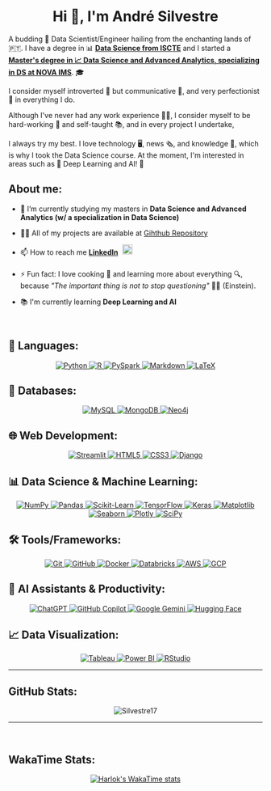 <h1 align="center">Hi 👋, I'm André Silvestre</h1>

A budding 🚀 Data Scientist/Engineer hailing from the enchanting lands of 🇵🇹. I have a degree in 📊 **[Data Science from ISCTE](https://www.iscte-iul.pt/degree/code/0322/bachelor-degree-in-data-science)** and I started a **[Master's degree in 📈 Data Science and Advanced Analytics, specializing in DS at NOVA IMS](https://www.novaims.unl.pt/en/education/programs/postgraduate-programs-and-master-degree-programs/master-degree-program-in-data-science-and-advanced-analytics-with-a-specialization-in-data-science/)**. 🎓 

I consider myself introverted 🤫 but communicative 💬, and very perfectionist 🎯 in everything I do. 

Although I've never had any work experience 👨‍💻, I consider myself to be hard-working 💪 and self-taught 📚, and in every project I undertake, 

I always try my best. I love technology 🖥️, news 🗞️, and knowledge 🧠, which is why I took the Data Science course. At the moment, I'm interested in areas such as 🤖 Deep Learning and AI! 🚀</h3>

<h2 align="left">About me:</h2>

- 🌱 I’m currently studying my masters in **Data Science and Advanced Analytics (w/ a specialization in Data Science)**

- 👨‍💻 All of my projects are available at [Gihthub Repository](https://github.com/Silvestre17?tab=repositories)

- 📫 How to reach me **[LinkedIn](https://www.linkedin.com/in/andrefgsilvestre/)** <a href="https://linkedin.com/in/andrefgsilvestre" target="blank"><img align="center" src="https://raw.githubusercontent.com/rahuldkjain/github-profile-readme-generator/master/src/images/icons/Social/linked-in-alt.svg" alt="andrefgsilvestre" height="20" style="margin-bottom: 15px;margin-left: 5px"/></a>

- ⚡ Fun fact: I love cooking 🍳 and learning more about everything 🔍, because *"The important thing is not to stop questioning"* 🧠💡 (Einstein).

- 📚 I'm currently learning **Deep Learning and AI**

<br>


<h2 align="left">🧠 Languages:</h2>

<p align="center">
  <a href="https://www.python.org/" target="_blank" rel="noreferrer">
    <img src="https://img.shields.io/badge/Python-3776AB?style=for-the-badge&logo=python&logoColor=white" alt="Python" />
  </a>
  <a href="https://www.r-project.org/" target="_blank" rel="noreferrer">
    <img src="https://img.shields.io/badge/R-276DC3?style=for-the-badge&logo=r&logoColor=white" alt="R" />
  </a>
  <a href="https://spark.apache.org/docs/latest/api/python/" target="_blank" rel="noreferrer">
    <img src="https://img.shields.io/badge/PySpark-E25A1C?style=for-the-badge&logo=apache-spark&logoColor=white" alt="PySpark" />
  </a>
  <a href="https://www.markdownguide.org/" target="_blank" rel="noreferrer">
    <img src="https://img.shields.io/badge/Markdown-000000?style=for-the-badge&logo=markdown&logoColor=white" alt="Markdown" />
  </a>
  <a href="https://www.latex-project.org/" target="_blank" rel="noreferrer">
    <img src="https://img.shields.io/badge/LaTeX-008080?style=for-the-badge&logo=latex&logoColor=white" alt="LaTeX" />
  </a>
</p>

<h2 align="left">📂 Databases:</h2>

<p align="center">
  <a href="https://www.mysql.com/" target="_blank" rel="noreferrer">
    <img src="https://img.shields.io/badge/MySQL-4479A1?style=for-the-badge&logo=mysql&logoColor=white" alt="MySQL" />
  </a>
  <a href="https://www.mongodb.com/" target="_blank" rel="noreferrer">
    <img src="https://img.shields.io/badge/MongoDB-4EA94B?style=for-the-badge&logo=mongodb&logoColor=white" alt="MongoDB" />
  </a>
  <a href="https://neo4j.com/" target="_blank" rel="noreferrer">
    <img src="https://img.shields.io/badge/Neo4j-008CC1?style=for-the-badge&logo=neo4j&logoColor=white" alt="Neo4j" />
  </a>
</p>

<h2 align="left">🌐 Web Development:</h2>

<p align="center">
  <a href="https://streamlit.io/" target="_blank" rel="noreferrer">
    <img src="https://img.shields.io/badge/Streamlit-FF4B4B?style=for-the-badge&logo=streamlit&logoColor=white" alt="Streamlit" />
  </a>
  <a href="https://developer.mozilla.org/en-US/docs/Web/HTML" target="_blank" rel="noreferrer">
    <img src="https://img.shields.io/badge/HTML5-E34F26?style=for-the-badge&logo=html5&logoColor=white" alt="HTML5" />
  </a>
  <a href="https://developer.mozilla.org/en-US/docs/Web/CSS" target="_blank" rel="noreferrer">
    <img src="https://img.shields.io/badge/CSS3-1572B6?style=for-the-badge&logo=css3&logoColor=white" alt="CSS3" />
  </a>
  <a href="https://www.djangoproject.com/" target="_blank" rel="noreferrer">
    <img src="https://img.shields.io/badge/Django-092E20?style=for-the-badge&logo=django&logoColor=white" alt="Django" />
  </a>
</p>

<h2 align="left">📊 Data Science & Machine Learning:</h2>

<p align="center">
  <a href="https://numpy.org/" target="_blank" rel="noreferrer">
    <img src="https://img.shields.io/badge/NumPy-013243?style=for-the-badge&logo=numpy&logoColor=white" alt="NumPy" />
  </a>
  <a href="https://pandas.pydata.org/" target="_blank" rel="noreferrer">
    <img src="https://img.shields.io/badge/Pandas-150458?style=for-the-badge&logo=pandas&logoColor=white" alt="Pandas" />
  </a>
  <a href="https://scikit-learn.org/" target="_blank" rel="noreferrer">
    <img src="https://img.shields.io/badge/Scikit_Learn-F7931E?style=for-the-badge&logo=scikit-learn&logoColor=white" alt="Scikit-Learn" />
  </a>
  <a href="https://www.tensorflow.org/" target="_blank" rel="noreferrer">
    <img src="https://img.shields.io/badge/TensorFlow-FF6F00?style=for-the-badge&logo=tensorflow&logoColor=white" alt="TensorFlow" />
  </a>
  <a href="https://keras.io/" target="_blank" rel="noreferrer">
    <img src="https://img.shields.io/badge/Keras-D00000?style=for-the-badge&logo=Keras&logoColor=white" alt="Keras" />
  </a>
  <a href="https://matplotlib.org/" target="_blank" rel="noreferrer">
    <img src="https://img.shields.io/badge/Matplotlib-11557C?style=for-the-badge&logo=matplotlib&logoColor=white" alt="Matplotlib" />
  </a>
  <a href="https://seaborn.pydata.org/" target="_blank" rel="noreferrer">
    <img src="https://img.shields.io/badge/Seaborn-008080?style=for-the-badge&logo=python&logoColor=white" alt="Seaborn" />
  </a>
  <a href="https://plotly.com/" target="_blank" rel="noreferrer">
    <img src="https://img.shields.io/badge/Plotly-3F4F75?style=for-the-badge&logo=plotly&logoColor=white" alt="Plotly" />
  </a>
  <a href="https://www.scipy.org/" target="_blank" rel="noreferrer">
    <img src="https://img.shields.io/badge/SciPy-%230C55A5.svg?style=for-the-badge&logo=scipy&logoColor=%white" alt="SciPy" />
  </a>
</p>

<h2 align="left">🛠️ Tools/Frameworks:</h2>

<p align="center">
  <a href="https://git-scm.com/" target="_blank" rel="noreferrer">
    <img src="https://img.shields.io/badge/Git-F05032?style=for-the-badge&logo=git&logoColor=white" alt="Git" />
  </a>
  <a href="https://github.com/" target="_blank" rel="noreferrer">
    <img src="https://img.shields.io/badge/GitHub-181717?style=for-the-badge&logo=github&logoColor=white" alt="GitHub" />
  </a>
  <a href="https://www.docker.com/" target="_blank" rel="noreferrer">
    <img src="https://img.shields.io/badge/Docker-2496ED?style=for-the-badge&logo=docker&logoColor=white" alt="Docker" />
  </a>
  <a href="https://databricks.com/" target="_blank" rel="noreferrer">
    <img src="https://img.shields.io/badge/Databricks-FF3621?style=for-the-badge&logo=databricks&logoColor=white" alt="Databricks" />
  </a>
  <a href="https://aws.amazon.com/" target="_blank" rel="noreferrer">
    <img src="https://img.shields.io/badge/Amazon_AWS-FF9900?style=for-the-badge&logo=amazonaws&logoColor=white" alt="AWS" />
  </a>
  <a href="https://cloud.google.com/" target="_blank" rel="noreferrer">
    <img src="https://img.shields.io/badge/Google_Cloud-4285F4?style=for-the-badge&logo=googlecloud&logoColor=white" alt="GCP" />
  </a>
</p>

<h2 align="left">🤖 AI Assistants & Productivity:</h2>

<p align="center">
  <a href="https://openai.com/chatgpt" target="_blank" rel="noreferrer">
    <img src="https://img.shields.io/badge/ChatGPT-00A67E?style=for-the-badge&logo=openai&logoColor=white" alt="ChatGPT" />
  </a>
  <a href="https://github.com/features/copilot" target="_blank" rel="noreferrer">
    <img src="https://img.shields.io/badge/GitHub_Copilot-0066FF?style=for-the-badge&logo=github&logoColor=white" alt="GitHub Copilot" />
  </a>
  <a href="https://ai.google.dev/" target="_blank" rel="noreferrer">
    <img src="https://img.shields.io/badge/Google_Gemini-4285F4?style=for-the-badge&logo=googlegemini&logoColor=white" alt="Google Gemini" />
  </a>
  <a href="https://huggingface.co/" target="_blank" rel="noreferrer">
    <img src="https://img.shields.io/badge/Hugging_Face-FFC700?style=for-the-badge&logo=huggingface&logoColor=white" alt="Hugging Face" />
  </a>
</p>

<h2 align="left">📈 Data Visualization:</h2>

<p align="center">
  <a href="https://www.tableau.com/" target="_blank" rel="noreferrer">
    <img src="https://img.shields.io/badge/Tableau-E97627?style=for-the-badge&logo=tableau&logoColor=white" alt="Tableau" />
  </a>
  <a href="https://powerbi.microsoft.com/" target="_blank" rel="noreferrer">
    <img src="https://img.shields.io/badge/Power_BI-F2C811?style=for-the-badge&logo=powerbi&logoColor=white" alt="Power BI" />
  </a>
  <a href="https://www.rstudio.com/" target="_blank" rel="noreferrer">
    <img src="https://img.shields.io/badge/RStudio-75AADB?style=for-the-badge&logo=rstudio&logoColor=white" alt="RStudio" />
    </a>
</p>



---

<h2 align="left">GitHub Stats:</h2>




<p align="center">
  <img src="https://github-readme-stats.vercel.app/api?username=Silvestre17&show_icons=true&theme=&hide=prs,issues,contribs&hide_rank=True" alt="Silvestre17" />
</p>

---

<br>

<h2 align="left">WakaTime Stats:</h2>

<!--START_SECTION:waka-->

<center>

[![Harlok's WakaTime stats](https://github-readme-stats.vercel.app/api/wakatime?username=Silvestre17)](https://github.com/anuraghazra/github-readme-stats)

</center>
<!--END_SECTION:waka-->